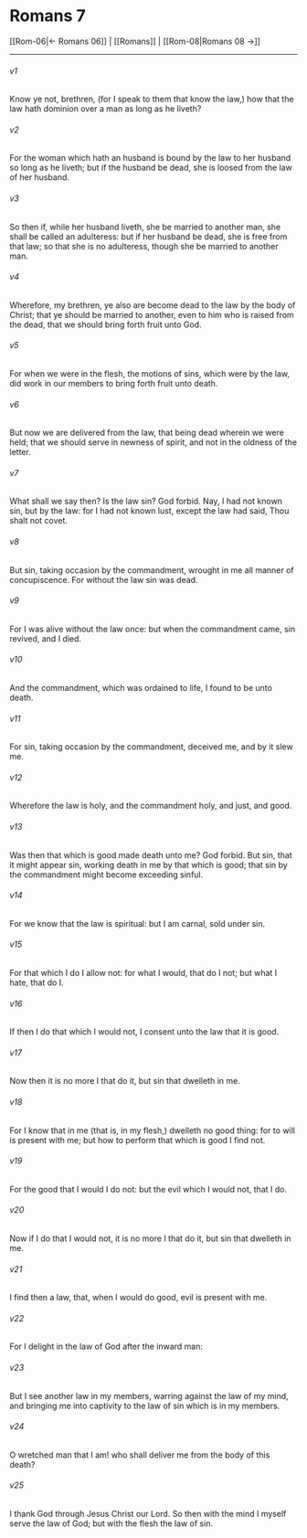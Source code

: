 # Romans 7

[[Rom-06|← Romans 06]] | [[Romans]] | [[Rom-08|Romans 08 →]]
***

###### v1
Know ye not, brethren, (for I speak to them that know the law,) how that the law hath dominion over a man as long as he liveth?
###### v2
For the woman which hath an husband is bound by the law to her husband so long as he liveth; but if the husband be dead, she is loosed from the law of her husband.
###### v3
So then if, while her husband liveth, she be married to another man, she shall be called an adulteress: but if her husband be dead, she is free from that law; so that she is no adulteress, though she be married to another man.
###### v4
Wherefore, my brethren, ye also are become dead to the law by the body of Christ; that ye should be married to another, even to him who is raised from the dead, that we should bring forth fruit unto God.
###### v5
For when we were in the flesh, the motions of sins, which were by the law, did work in our members to bring forth fruit unto death.
###### v6
But now we are delivered from the law, that being dead wherein we were held; that we should serve in newness of spirit, and not in the oldness of the letter.
###### v7
What shall we say then? Is the law sin? God forbid. Nay, I had not known sin, but by the law: for I had not known lust, except the law had said, Thou shalt not covet.
###### v8
But sin, taking occasion by the commandment, wrought in me all manner of concupiscence. For without the law sin was dead.
###### v9
For I was alive without the law once: but when the commandment came, sin revived, and I died.
###### v10
And the commandment, which was ordained to life, I found to be unto death.
###### v11
For sin, taking occasion by the commandment, deceived me, and by it slew me. 
###### v12
Wherefore the law is holy, and the commandment holy, and just, and good.
###### v13
Was then that which is good made death unto me? God forbid. But sin, that it might appear sin, working death in me by that which is good; that sin by the commandment might become exceeding sinful.
###### v14
For we know that the law is spiritual: but I am carnal, sold under sin.
###### v15
For that which I do I allow not: for what I would, that do I not; but what I hate, that do I.
###### v16
If then I do that which I would not, I consent unto the law that it is good.
###### v17
Now then it is no more I that do it, but sin that dwelleth in me.
###### v18
For I know that in me (that is, in my flesh,) dwelleth no good thing: for to will is present with me; but how to perform that which is good I find not.
###### v19
For the good that I would I do not: but the evil which I would not, that I do.
###### v20
Now if I do that I would not, it is no more I that do it, but sin that dwelleth in me.
###### v21
I find then a law, that, when I would do good, evil is present with me.
###### v22
For I delight in the law of God after the inward man:
###### v23
But I see another law in my members, warring against the law of my mind, and bringing me into captivity to the law of sin which is in my members.
###### v24
O wretched man that I am! who shall deliver me from the body of this death?
###### v25
I thank God through Jesus Christ our Lord. So then with the mind I myself serve the law of God; but with the flesh the law of sin. 
